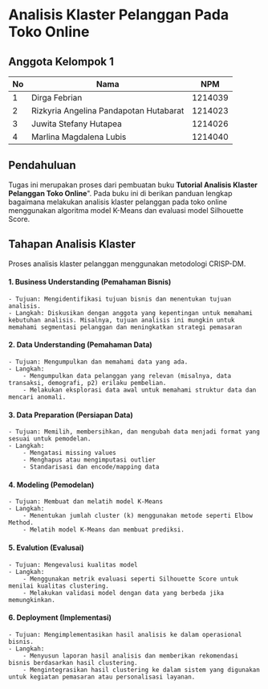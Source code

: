 # Analisis Klaster Pelanggan Pada Toko Online

## Anggota Kelompok 1

|No | Nama                                   | NPM     |
|---|----------------------------------------|---------|
| 1 | Dirga Febrian                          | 1214039 |
| 2 | Rizkyria Angelina Pandapotan Hutabarat | 1214023 |
| 3 | Juwita Stefany Hutapea                 | 1214026 |
| 4 | Marlina Magdalena Lubis                | 1214040 |

## Pendahuluan

Tugas ini merupakan proses dari pembuatan buku **Tutorial Analisis Klaster Pelanggan Toko Online**". Pada buku ini di berikan panduan lengkap bagaimana melakukan analisis klaster pelanggan pada toko online menggunakan algoritma model K-Means dan evaluasi model Silhouette Score.

## Tahapan Analisis Klaster

Proses analisis klaster pelanggan menggunakan metodologi CRISP-DM.
#### 1. Business Understanding (Pemahaman Bisnis)
    - Tujuan: Mengidentifikasi tujuan bisnis dan menentukan tujuan analisis.
    - Langkah: Diskusikan dengan anggota yang kepentingan untuk memahami kebutuhan analisis. Misalnya, tujuan analisis ini mungkin untuk memahami segmentasi pelanggan dan meningkatkan strategi pemasaran

#### 2. Data Understanding (Pemahaman Data)
    - Tujuan: Mengumpulkan dan memahami data yang ada.
    - Langkah:
        - Mengumpulkan data pelanggan yang relevan (misalnya, data transaksi, demografi, p2) erilaku pembelian.
        - Melakukan eksplorasi data awal untuk memahami struktur data dan mencari anomali.

#### 3. Data Preparation (Persiapan Data)
    - Tujuan: Memilih, membersihkan, dan mengubah data menjadi format yang sesuai untuk pemodelan.
    - Langkah: 
        - Mengatasi missing values
        - Menghapus atau mengimputasi outlier
        - Standarisasi dan encode/mapping data

#### 4. Modeling (Pemodelan)
    - Tujuan: Membuat dan melatih model K-Means
    - Langkah: 
        - Menentukan jumlah cluster (k) menggunakan metode seperti Elbow Method.
        - Melatih model K-Means dan membuat prediksi.

#### 5. Evalution (Evalusai)
    - Tujuan: Mengevalusi kualitas model 
    - Langkah: 
        - Menggunakan metrik evaluasi seperti Silhouette Score untuk menilai kualitas clustering.
        - Melakukan validasi model dengan data yang berbeda jika memungkinkan.

#### 6. Deployment (Implementasi)
    - Tujuan: Mengimplementasikan hasil analisis ke dalam operasional bisnis.
    - Langkah: 
        - Menyusun laporan hasil analisis dan memberikan rekomendasi bisnis berdasarkan hasil clustering.
        - Mengintegrasikan hasil clustering ke dalam sistem yang digunakan untuk kegiatan pemasaran atau personalisasi layanan.